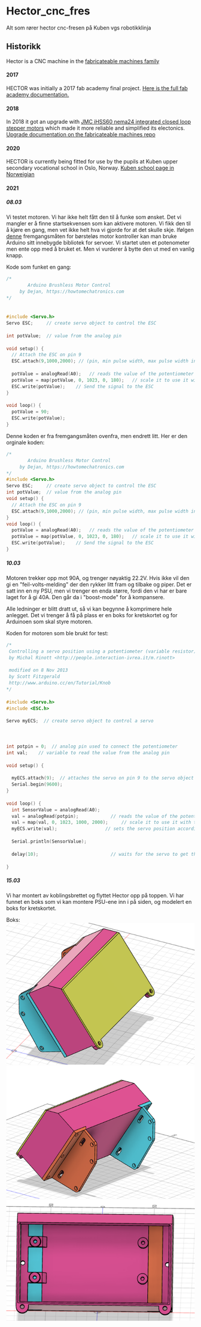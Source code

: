 # Hector_cnc_fres
Alt som rører hector cnc-fresen på Kuben vgs robotikklinja

## Historikk

Hector is a CNC machine in the [fabricateable machines family](https://github.com/fellesverkstedet/fabricatable-machines/wiki)

#### 2017
HECTOR was initially a 2017 fab academy final project. [Here is the full fab academy documentation.](http://archive.fabacademy.org/archives/2017/fablabverket/students/100/web/projects/diy_cnc/index.html)
#### 2018
In 2018 it got an upgrade with [JMC iHSS60 nema24 integrated closed loop stepper motors](https://www.aliexpress.com/item/NEMA24-3Nm-425oz-in-Integrated-Closed-Loop-Stepper-motor-with-driver-36VDC-JMC-iHSS60-36-30/32822797339.html) which made it more reliable and simplified its electonics.
[Upgrade documentation on the fabricateable machines repo](https://github.com/fellesverkstedet/fabricatable-machines/blob/master/hector-medium-format-cnc/README.md)

#### 2020
HECTOR is currently being fitted for use by the pupils at Kuben upper secondary vocational school in Oslo, Norway. [Kuben school page in Norweigian](https://kuben.vgs.no/) 

#### 2021

##### 08.03
Vi testet motoren. Vi har ikke helt fått den til å funke som ønsket.
Det vi mangler er å finne startsekvensen som kan aktivere motoren. Vi fikk den til å kjøre en gang, men vet ikke helt hva vi gjorde for at det skulle skje. Ifølgen [denne](https://howtomechatronics.com/tutorials/arduino/arduino-brushless-motor-control-tutorial-esc-bldc/) fremgangsmåten for børsteløs motor kontroller kan man bruke Arduino sitt innebygde bibliotek for servoer. Vi startet uten et potenometer men ente opp med å bruket et. Men vi vurderer å bytte den ut med en vanlig knapp.

Kode som funket en gang:
```C++
/*
        Arduino Brushless Motor Control
     by Dejan, https://howtomechatronics.com
*/


#include <Servo.h>
Servo ESC;     // create servo object to control the ESC

int potValue;  // value from the analog pin

void setup() {
  // Attach the ESC on pin 9
  ESC.attach(9,1000,2000); // (pin, min pulse width, max pulse width in microseconds) 

  potValue = analogRead(A0);   // reads the value of the potentiometer (value between 0 and 1023)
  potValue = map(potValue, 0, 1023, 0, 180);   // scale it to use it with the servo library (value between 0 and 180)
  ESC.write(potValue);    // Send the signal to the ESC
}

void loop() {
  potValue = 90;
  ESC.write(potValue);    
}
```
Denne koden er fra fremgangsmåten ovenfra, men endrett litt. Her er den orginale koden:
```C++
/*
        Arduino Brushless Motor Control
     by Dejan, https://howtomechatronics.com
*/
#include <Servo.h>
Servo ESC;     // create servo object to control the ESC
int potValue;  // value from the analog pin
void setup() {
  // Attach the ESC on pin 9
  ESC.attach(9,1000,2000); // (pin, min pulse width, max pulse width in microseconds) 
}
void loop() {
  potValue = analogRead(A0);   // reads the value of the potentiometer (value between 0 and 1023)
  potValue = map(potValue, 0, 1023, 0, 180);   // scale it to use it with the servo library (value between 0 and 180)
  ESC.write(potValue);    // Send the signal to the ESC
}
```

##### 10.03
Motoren trekker opp mot 90A, og trenger nøyaktig 22.2V. Hvis ikke vil den gi en "feil-volts-melding" der den rykker litt fram og tilbake og piper. Det er satt inn en ny PSU, men vi trenger en enda større, fordi den vi har er bare laget for å gi 40A. Den går da i "boost-mode" for å kompansere.

Alle ledninger er blitt dratt ut, så vi kan begynne å komprimere hele anlegget. Det vi trenger å få på plass er en boks for kretskortet og for Arduinoen som skal styre motoren. 


Koden for motoren som ble brukt for test:
```C++
/*
 Controlling a servo position using a potentiometer (variable resistor)
 by Michal Rinott <http://people.interaction-ivrea.it/m.rinott>

 modified on 8 Nov 2013
 by Scott Fitzgerald
 http://www.arduino.cc/en/Tutorial/Knob
*/

#include <Servo.h>
#include <ESC.h>

Servo myECS;  // create servo object to control a servo



int potpin = 0;  // analog pin used to connect the potentiometer
int val;    // variable to read the value from the analog pin

void setup() {
  
  myECS.attach(9);  // attaches the servo on pin 9 to the servo object
  Serial.begin(9600);
}

void loop() {
  int SensorValue = analogRead(A0);
  val = analogRead(potpin);            // reads the value of the potentiometer (value between 0 and 1023)
  val = map(val, 0, 1023, 1000, 2000);     // scale it to use it with the servo (value between 0 and 180)
  myECS.write(val);                  // sets the servo position according to the scaled value

  Serial.println(SensorValue);
  
  delay(10);                           // waits for the servo to get there
  
}
``` 

##### 15.03
Vi har montert av koblingsbrettet og flyttet Hector opp på toppen. Vi har funnet en boks som vi kan montere PSU-ene inn i på siden, og modelert en boks for kretskortet. 

Boks:
![](https://github.com/KubenKoder/Hector_cnc_fres/blob/main/bilder/Skjermbilde%202021-03-15%20134232.png)
![](https://github.com/KubenKoder/Hector_cnc_fres/blob/main/bilder/Skjermbilde%202021-03-15%20134352.png)
![](https://github.com/KubenKoder/Hector_cnc_fres/blob/main/bilder/Skjermbilde%202021-03-15%20134523.png)